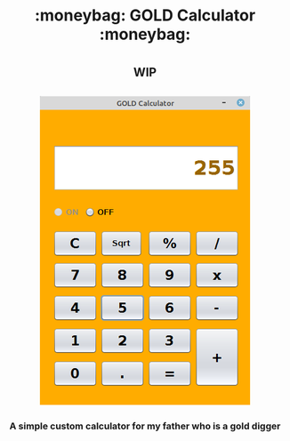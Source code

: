 <h1 align = "center">:moneybag: GOLD Calculator :moneybag: <h1>
<h2 align = "center">WIP<h2>
<p align = "center"><img src="ideas/screenshot.png"><p>
<h3 align = "center">A simple custom calculator for my father who is a gold digger<h3>


